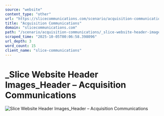 ```yaml
---
source: "website"
content_type: "other"
url: "https://slicecommunications.com/scenario/acquisition-communications/_slice-website-header-images_header-acquisition-communications"
title: "Acquisition Communications"
domain: "slicecommunications.com"
path: "/scenario/acquisition-communications/_slice-website-header-images_header-acquisition-communications"
scraped_time: "2025-10-05T00:06:58.398096"
url_depth: 3
word_count: 15
client_name: "slice-communications"
---
```


# _Slice Website Header Images_Header – Acquisition Communications

![Slice Website Header Images_Header – Acquisition Communications](https://slicecommunications.com/wp-content/uploads/2019/02/Slice-Website-Header-Images_Header-Acquisition-Communications.png)